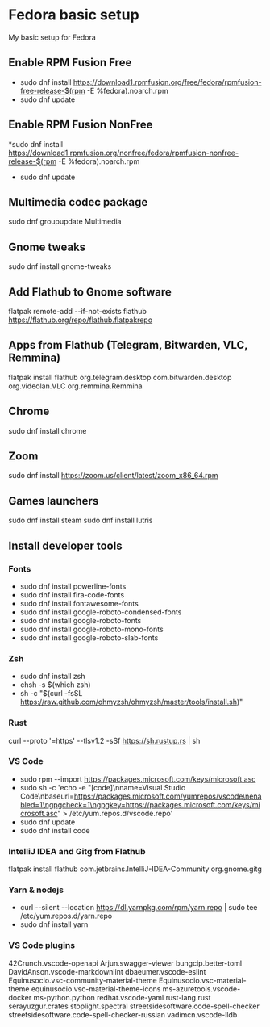 # Fedora basic setup
My basic setup for Fedora

## Enable RPM Fusion Free
* sudo dnf install https://download1.rpmfusion.org/free/fedora/rpmfusion-free-release-$(rpm -E %fedora).noarch.rpm
* sudo dnf update

## Enable RPM Fusion NonFree
*sudo dnf install https://download1.rpmfusion.org/nonfree/fedora/rpmfusion-nonfree-release-$(rpm -E %fedora).noarch.rpm
* sudo dnf update

## Multimedia codec package
sudo dnf groupupdate Multimedia

## Gnome tweaks
sudo dnf install gnome-tweaks

## Add Flathub to Gnome software
flatpak remote-add --if-not-exists flathub https://flathub.org/repo/flathub.flatpakrepo

## Apps from Flathub (Telegram, Bitwarden, VLC, Remmina)
flatpak install flathub org.telegram.desktop com.bitwarden.desktop org.videolan.VLC org.remmina.Remmina

## Chrome
sudo dnf install chrome

## Zoom
sudo dnf install https://zoom.us/client/latest/zoom_x86_64.rpm

## Games launchers
sudo dnf install steam
sudo dnf install lutris

## Install developer tools

### Fonts
* sudo dnf install powerline-fonts
* sudo dnf install fira-code-fonts
* sudo dnf install fontawesome-fonts
* sudo dnf install google-roboto-condensed-fonts
* sudo dnf install google-roboto-fonts
* sudo dnf install google-roboto-mono-fonts
* sudo dnf install google-roboto-slab-fonts

### Zsh
* sudo dnf install zsh
* chsh -s $(which zsh)
* sh -c "$(curl -fsSL https://raw.github.com/ohmyzsh/ohmyzsh/master/tools/install.sh)"

### Rust
curl --proto '=https' --tlsv1.2 -sSf https://sh.rustup.rs | sh

### VS Code
* sudo rpm --import https://packages.microsoft.com/keys/microsoft.asc
* sudo sh -c 'echo -e "[code]\nname=Visual Studio Code\nbaseurl=https://packages.microsoft.com/yumrepos/vscode\nenabled=1\ngpgcheck=1\ngpgkey=https://packages.microsoft.com/keys/microsoft.asc" > /etc/yum.repos.d/vscode.repo'
* sudo dnf update
* sudo dnf install code

### IntelliJ IDEA and Gitg from Flathub
flatpak install flathub com.jetbrains.IntelliJ-IDEA-Community org.gnome.gitg

### Yarn & nodejs
* curl --silent --location https://dl.yarnpkg.com/rpm/yarn.repo | sudo tee /etc/yum.repos.d/yarn.repo
* sudo dnf install yarn

### VS Code plugins
42Crunch.vscode-openapi
Arjun.swagger-viewer
bungcip.better-toml
DavidAnson.vscode-markdownlint
dbaeumer.vscode-eslint
Equinusocio.vsc-community-material-theme
Equinusocio.vsc-material-theme
equinusocio.vsc-material-theme-icons
ms-azuretools.vscode-docker
ms-python.python
redhat.vscode-yaml
rust-lang.rust
serayuzgur.crates
stoplight.spectral
streetsidesoftware.code-spell-checker
streetsidesoftware.code-spell-checker-russian
vadimcn.vscode-lldb